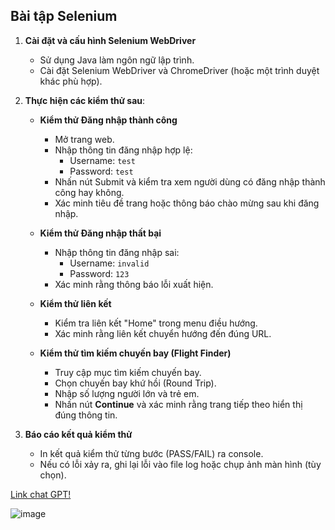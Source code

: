 ## **Bài tập Selenium**  

1. **Cài đặt và cấu hình Selenium WebDriver**  
   - Sử dụng Java làm ngôn ngữ lập trình.  
   - Cài đặt Selenium WebDriver và ChromeDriver (hoặc một trình duyệt khác phù hợp).  

2. **Thực hiện các kiểm thử sau**:  
   - **Kiểm thử Đăng nhập thành công**  
     - Mở trang web.  
     - Nhập thông tin đăng nhập hợp lệ:  
       - Username: `test`  
       - Password: `test`  
     - Nhấn nút Submit và kiểm tra xem người dùng có đăng nhập thành công hay không.  
     - Xác minh tiêu đề trang hoặc thông báo chào mừng sau khi đăng nhập.  

   - **Kiểm thử Đăng nhập thất bại**  
     - Nhập thông tin đăng nhập sai:  
       - Username: `invalid`  
       - Password: `123`  
     - Xác minh rằng thông báo lỗi xuất hiện.  

   - **Kiểm thử liên kết**  
     - Kiểm tra liên kết "Home" trong menu điều hướng.  
     - Xác minh rằng liên kết chuyển hướng đến đúng URL.  

   - **Kiểm thử tìm kiếm chuyến bay (Flight Finder)**  
     - Truy cập mục tìm kiếm chuyến bay.  
     - Chọn chuyến bay khứ hồi (Round Trip).  
     - Nhập số lượng người lớn và trẻ em.  
     - Nhấn nút **Continue** và xác minh rằng trang tiếp theo hiển thị đúng thông tin.  

3. **Báo cáo kết quả kiểm thử**  
   - In kết quả kiểm thử từng bước (PASS/FAIL) ra console.  
   - Nếu có lỗi xảy ra, ghi lại lỗi vào file log hoặc chụp ảnh màn hình (tùy chọn).

[Link chat GPT!](https://chatgpt.com/share/67867da4-0a68-8012-aed3-4345dd5ad242)

![image](https://github.com/user-attachments/assets/40d57b9e-b266-4d29-a83a-6beff52c5fb4)
